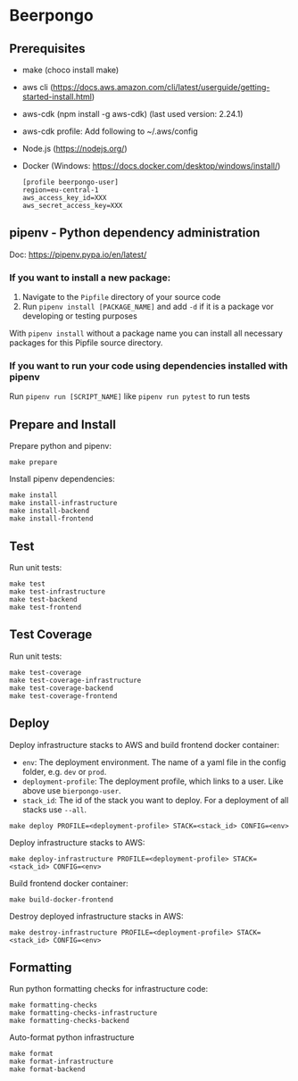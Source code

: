 # Beerpongo

## Prerequisites
- make (choco install make)
- aws cli (https://docs.aws.amazon.com/cli/latest/userguide/getting-started-install.html)
- aws-cdk (npm install -g aws-cdk) (last used version: 2.24.1)
- aws-cdk profile: Add following to ~/.aws/config
- Node.js (https://nodejs.org/)
- Docker (Windows: https://docs.docker.com/desktop/windows/install/)

  ```
  [profile beerpongo-user]
  region=eu-central-1
  aws_access_key_id=XXX
  aws_secret_access_key=XXX
  ```


## pipenv - Python dependency administration
Doc: https://pipenv.pypa.io/en/latest/

### If you want to install a new package:
1. Navigate to the `Pipfile` directory of your source code
2. Run `pipenv install [PACKAGE_NAME]` and add `-d` if it is a package vor developing or testing purposes

With `pipenv install` without a package name you can install all necessary packages for this Pipfile source directory.

### If you want to run your code using dependencies installed with pipenv
Run `pipenv run [SCRIPT_NAME]` like `pipenv run pytest` to run tests


## Prepare and Install
Prepare python and pipenv:
```
make prepare
```
Install pipenv dependencies:
```
make install
make install-infrastructure
make install-backend
make install-frontend
```


## Test
Run unit tests:
```
make test
make test-infrastructure
make test-backend
make test-frontend
```


## Test Coverage
Run unit tests:
```
make test-coverage
make test-coverage-infrastructure
make test-coverage-backend
make test-coverage-frontend
```


## Deploy
Deploy infrastructure stacks to AWS and build frontend docker container:
- `env`: The deployment environment. The name of a yaml file in the config folder, e.g. `dev` or `prod`.
- `deployment-profile`: The deployment profile, which links to a user. Like above use `bierpongo-user`.
- `stack_id`: The id of the stack you want to deploy. For a deployment of all stacks use `--all`.
```
make deploy PROFILE=<deployment-profile> STACK=<stack_id> CONFIG=<env>
```
Deploy infrastructure stacks to AWS:
```
make deploy-infrastructure PROFILE=<deployment-profile> STACK=<stack_id> CONFIG=<env>
```
Build frontend docker container:
```
make build-docker-frontend
```



Destroy deployed infrastructure stacks in AWS:
```
make destroy-infrastructure PROFILE=<deployment-profile> STACK=<stack_id> CONFIG=<env>
```


## Formatting
Run python formatting checks for infrastructure code:
```
make formatting-checks
make formatting-checks-infrastructure
make formatting-checks-backend
```
Auto-format python infrastructure 
```
make format
make format-infrastructure
make format-backend
```
